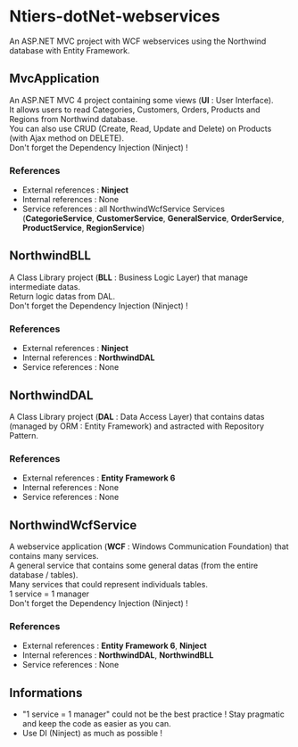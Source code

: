 Ntiers-dotNet-webservices
=========================

An ASP.NET MVC project with WCF webservices using the Northwind database with Entity Framework.  

MvcApplication
------------------------

An ASP.NET MVC 4 project containing some views (__UI__ : User Interface).  
It allows users to read Categories, Customers, Orders, Products and Regions from Northwind database.  
You can also use CRUD (Create, Read, Update and Delete) on Products (with Ajax method on DELETE).  
Don't forget the Dependency Injection (Ninject) !  

### References

* External references : __Ninject__  
* Internal references : None  
* Service references : all NorthwindWcfService Services (__CategorieService__, __CustomerService__, __GeneralService__, __OrderService__, __ProductService__, __RegionService__)  

NorthwindBLL
------------------------

A Class Library project (__BLL__ : Business Logic Layer) that manage intermediate datas.  
Return logic datas from DAL.  
Don't forget the Dependency Injection (Ninject) !  

### References

* External references : __Ninject__  
* Internal references : __NorthwindDAL__  
* Service references : None  

NorthwindDAL
------------------------

A Class Library project (__DAL__ : Data Access Layer) that contains datas (managed by ORM : Entity Framework) and astracted with Repository Pattern.  

### References

* External references : __Entity Framework 6__  
* Internal references : None  
* Service references : None  

NorthwindWcfService
------------------------

A webservice application (__WCF__ : Windows Communication Foundation) that contains many services.  
A general service that contains some general datas (from the entire database / tables).  
Many services that could represent individuals tables.  
1 service = 1 manager  
Don't forget the Dependency Injection (Ninject) !  

### References

* External references : __Entity Framework 6__, __Ninject__  
* Internal references : __NorthwindDAL__, __NorthwindBLL__  
* Service references :  None

Informations
------------------------

* "1 service = 1 manager" could not be the best practice ! Stay pragmatic and keep the code as easier as you can.  
* Use DI (Ninject) as much as possible !  